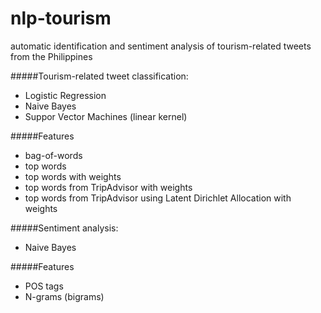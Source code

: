 nlp-tourism
===========
automatic identification and sentiment analysis of tourism-related tweets from the Philippines

#####Tourism-related tweet classification:

- Logistic Regression
- Naive Bayes
- Suppor Vector Machines (linear kernel)

#####Features
- bag-of-words
- top words
- top words with weights
- top words from TripAdvisor with weights
- top words from TripAdvisor using Latent Dirichlet Allocation with weights

#####Sentiment analysis:

- Naive Bayes

#####Features

- POS tags
- N-grams (bigrams)
